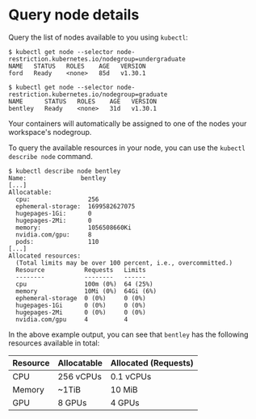 # Query node details

Query the list of nodes available to you using `kubectl`:

```console
$ kubectl get node --selector node-restriction.kubernetes.io/nodegroup=undergraduate
NAME   STATUS   ROLES    AGE   VERSION
ford   Ready    <none>   85d   v1.30.1

$ kubectl get node --selector node-restriction.kubernetes.io/nodegroup=graduate
NAME      STATUS   ROLES    AGE   VERSION
bentley   Ready    <none>   31d   v1.30.1
```

Your containers will automatically be assigned to one of the nodes your
workspace's nodegroup.

To query the available resources in your node, you can use the `kubectl describe
node` command.

```console
$ kubectl describe node bentley
Name:               bentley
[...]
Allocatable:
  cpu:                256
  ephemeral-storage:  1699582627075
  hugepages-1Gi:      0
  hugepages-2Mi:      0
  memory:             1056508660Ki
  nvidia.com/gpu:     8
  pods:               110
[...]
Allocated resources:
  (Total limits may be over 100 percent, i.e., overcommitted.)
  Resource           Requests   Limits
  --------           --------   ------
  cpu                100m (0%)  64 (25%)
  memory             10Mi (0%)  64Gi (6%)
  ephemeral-storage  0 (0%)     0 (0%)
  hugepages-1Gi      0 (0%)     0 (0%)
  hugepages-2Mi      0 (0%)     0 (0%)
  nvidia.com/gpu     4          4
```

In the above example output, you can see that `bentley` has the following
resources available in total:

| Resource | Allocatable | Allocated (Requests) |
| -------- | ----------- | --------- |
| CPU      | 256 vCPUs   | 0.1 vCPUs |
| Memory   | ~1TiB       | 10 MiB    |
| GPU      | 8 GPUs      | 4 GPUs    |
